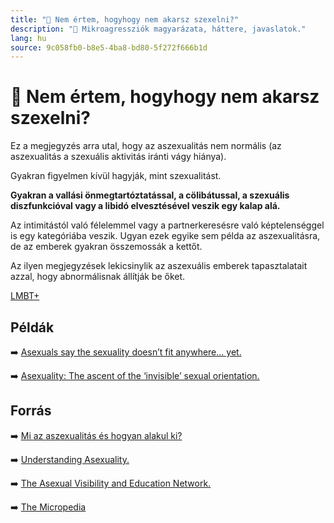 ```yaml
---
title: "🚫 Nem értem, hogyhogy nem akarsz szexelni?"
description: "🚫 Mikroagressziók magyarázata, háttere, javaslatok."
lang: hu
source: 9c058fb0-b8e5-4ba8-bd80-5f272f666b1d
---
```


<div class="wiki-content agression-title">

# 🚫 Nem értem, hogyhogy nem akarsz szexelni?

Ez a megjegyzés arra utal, hogy az aszexualitás nem normális (az aszexualitás a szexuális aktivitás iránti vágy hiánya).

Gyakran figyelmen kívül hagyják, mint szexualitást. 

**Gyakran a vallási önmegtartóztatással, a cölibátussal, a szexuális diszfunkcióval vagy a libidó elvesztésével veszik egy kalap alá.**

Az intimitástól való félelemmel vagy a partnerkeresésre való képtelenséggel is egy kategóriába veszik. Ugyan ezek egyike sem példa az aszexualitásra, de az emberek gyakran összemossák a kettőt.

Az ilyen megjegyzések lekicsinylik az aszexuális emberek tapasztalatait azzal, hogy abnormálisnak állítják be őket.


<div class="categories">

[LMBT+](/#/entry?id=lmbt)

</div>

## Példák

➡️ [Asexuals say the sexuality doesn’t fit anywhere… yet.](https://torontoobserver.ca/2021/10/27/asexuality/)


➡️ [Asexuality: The ascent of the ‘invisible’ sexual orientation.](https://www.bbc.com/worklife/article/20210507-asexuality-the-ascent-of-the-invisible-sexual-orientation)

## Forrás

➡️ [Mi az aszexualitás és hogyan alakul ki?](https://napidoktor.hu/noi-egeszseg/mi-az-aszexualitas-es-hogyan-alakul-ki/)

➡️ [Understanding Asexuality.](https://www.thetrevorproject.org/resources/article/understanding-asexuality/)

➡️ [The Asexual Visibility and Education Network.](https://www.asexuality.org/?q=overview.html)

➡️ [The Micropedia](https://www.themicropedia.org/)


</div>